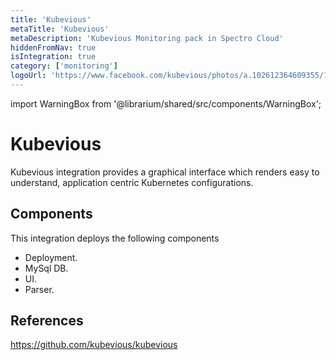 ```yaml
---
title: 'Kubevious'
metaTitle: 'Kubevious'
metaDescription: 'Kubevious Monitoring pack in Spectro Cloud'
hiddenFromNav: true
isIntegration: true
category: ['monitoring']
logoUrl: 'https://www.facebook.com/kubevious/photos/a.102612364609355/115644363306155/?type=3&is_lookaside=1'
---
```


import WarningBox from '@librarium/shared/src/components/WarningBox';

# Kubevious

Kubevious integration provides a graphical interface which renders easy to understand, application centric Kubernetes configurations.

## Components

This integration deploys the following components
* Deployment.
* MySql DB.
* UI.
* Parser.

## References

https://github.com/kubevious/kubevious
